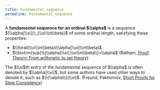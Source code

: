 ```yaml
---
title: Fundamental_sequence
permalink: Fundamental_sequence
---
```


A **fundamental sequence for an ordinal $\\alpha$** is a sequence $(\\alpha[\\xi])\_{\\xi\\in\\beta}$ of some ordinal length, satisfying these properties:
-   $\\forall(\\xi\\in\\beta)(\\alpha[\\xi]\\in\\beta)$
-   $\\textrm{sup}\\{\\alpha[\\xi]:\\xi\\in\\beta\\}=\\alpha$<!--I think this is what "lim" means, given the context of Hardy's ordinal representation system-->
(Rathjen, [Proof Theory: From arithmetic to set theory](https://www1.maths.leeds.ac.uk/~rathjen/Sepp-chiemsee.pdf#page=12))

The $\\xi$th entry of the fundamental sequence of $\\alpha$ is often denoted by $\\alpha[\\xi]$, but some authors have used other ways to denote it, such as $\\{\\alpha\\}(\\xi)$. (Freund, Pakhomov, [Short Proofs for Slow Consistency](https://arxiv.org/abs/1712.03251v2)<!--p.3-->)

